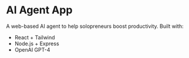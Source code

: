 # AI Agent App

A web-based AI agent to help solopreneurs boost productivity. Built with:

- React + Tailwind
- Node.js + Express
- OpenAI GPT-4
